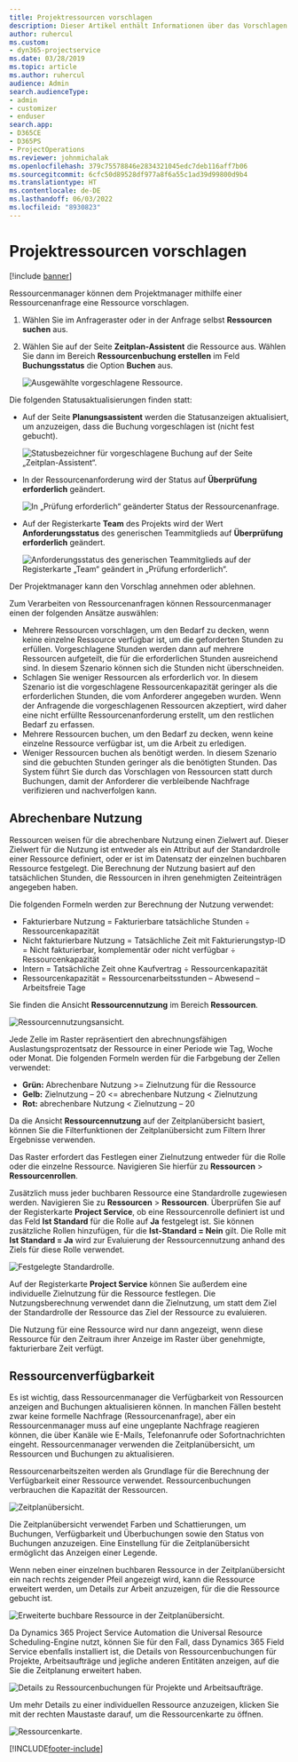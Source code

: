 ```yaml
---
title: Projektressourcen vorschlagen
description: Dieser Artikel enthält Informationen über das Vorschlagen von Projektressourcen.
author: ruhercul
ms.custom:
- dyn365-projectservice
ms.date: 03/28/2019
ms.topic: article
ms.author: ruhercul
audience: Admin
search.audienceType:
- admin
- customizer
- enduser
search.app:
- D365CE
- D365PS
- ProjectOperations
ms.reviewer: johnmichalak
ms.openlocfilehash: 379c75578846e2834321045edc7deb116aff7b06
ms.sourcegitcommit: 6cfc50d89528df977a8f6a55c1ad39d99800d9b4
ms.translationtype: HT
ms.contentlocale: de-DE
ms.lasthandoff: 06/03/2022
ms.locfileid: "8930823"
---
```

# <a name="propose-project-resources"></a>Projektressourcen vorschlagen

[!include [banner](../includes/psa-now-project-operations.md)]

Ressourcenmanager können dem Projektmanager mithilfe einer Ressourcenanfrage eine Ressource vorschlagen.

1. Wählen Sie im Anfrageraster oder in der Anfrage selbst **Ressourcen suchen** aus.
2. Wählen Sie auf der Seite **Zeitplan-Assistent** die Ressource aus. Wählen Sie dann im Bereich **Ressourcenbuchung erstellen** im Feld **Buchungsstatus** die Option **Buchen** aus.

    ![Ausgewählte vorgeschlagene Ressource.](media/Resource-Management-image62.png)

Die folgenden Statusaktualisierungen finden statt:

- Auf der Seite **Planungsassistent** werden die Statusanzeigen aktualisiert, um anzuzeigen, dass die Buchung vorgeschlagen ist (nicht fest gebucht).

    ![Statusbezeichner für vorgeschlagene Buchung auf der Seite „Zeitplan-Assistent“.](media/Resource-Management-image63.png)

- In der Ressourcenanforderung wird der Status auf **Überprüfung erforderlich** geändert.

    ![In „Prüfung erforderlich“ geänderter Status der Ressourcenanfrage.](media/Resource-Management-image64.png)

- Auf der Registerkarte **Team** des Projekts wird der Wert **Anforderungsstatus** des generischen Teammitglieds auf **Überprüfung erforderlich** geändert.

    ![Anforderungsstatus des generischen Teammitglieds auf der Registerkarte „Team“ geändert in „Prüfung erforderlich“.](media/Resource-Management-image48.png)

Der Projektmanager kann den Vorschlag annehmen oder ablehnen.

Zum Verarbeiten von Ressourcenanfragen können Ressourcenmanager einen der folgenden Ansätze auswählen:

- Mehrere Ressourcen vorschlagen, um den Bedarf zu decken, wenn keine einzelne Ressource verfügbar ist, um die geforderten Stunden zu erfüllen. Vorgeschlagene Stunden werden dann auf mehrere Ressourcen aufgeteilt, die für die erforderlichen Stunden ausreichend sind. In diesem Szenario können sich die Stunden nicht überschneiden.
- Schlagen Sie weniger Ressourcen als erforderlich vor. In diesem Szenario ist die vorgeschlagene Ressourcenkapazität geringer als die erforderlichen Stunden, die vom Anforderer angegeben wurden. Wenn der Anfragende die vorgeschlagenen Ressourcen akzeptiert, wird daher eine nicht erfüllte Ressourcenanforderung erstellt, um den restlichen Bedarf zu erfassen.
- Mehrere Ressourcen buchen, um den Bedarf zu decken, wenn keine einzelne Ressource verfügbar ist, um die Arbeit zu erledigen.
- Weniger Ressourcen buchen als benötigt werden. In diesem Szenario sind die gebuchten Stunden geringer als die benötigten Stunden. Das System führt Sie durch das Vorschlagen von Ressourcen statt durch Buchungen, damit der Anforderer die verbleibende Nachfrage verifizieren und nachverfolgen kann.

## <a name="billable-utilization"></a>Abrechenbare Nutzung

Ressourcen weisen für die abrechenbare Nutzung einen Zielwert auf. Dieser Zielwert für die Nutzung ist entweder als ein Attribut auf der Standardrolle einer Ressource definiert, oder er ist im Datensatz der einzelnen buchbaren Ressource festgelegt. Die Berechnung der Nutzung basiert auf den tatsächlichen Stunden, die Ressourcen in ihren genehmigten Zeiteinträgen angegeben haben.

Die folgenden Formeln werden zur Berechnung der Nutzung verwendet:

- Fakturierbare Nutzung = Fakturierbare tatsächliche Stunden ÷ Ressourcenkapazität
- Nicht fakturierbare Nutzung = Tatsächliche Zeit mit Fakturierungstyp-ID = Nicht fakturierbar, komplementär oder nicht verfügbar ÷ Ressourcenkapazität
- Intern = Tatsächliche Zeit ohne Kaufvertrag ÷ Ressourcenkapazität
- Ressourcenkapazität = Ressourcenarbeitsstunden – Abwesend – Arbeitsfreie Tage

Sie finden die Ansicht **Ressourcennutzung** im Bereich **Ressourcen**.

![Ressourcennutzungsansicht.](media/Resource-Management-image65.png)

Jede Zelle im Raster repräsentiert den abrechnungsfähigen Auslastungsprozentsatz der Ressource in einer Periode wie Tag, Woche oder Monat. Die folgenden Formeln werden für die Farbgebung der Zellen verwendet:

- **Grün:** Abrechenbare Nutzung \>= Zielnutzung für die Ressource
- **Gelb:** Zielnutzung – 20 \<= abrechenbare Nutzung \< Zielnutzung
- **Rot:** abrechenbare Nutzung \< Zielnutzung – 20

Da die Ansicht **Ressourcennutzung** auf der Zeitplanübersicht basiert, können Sie die Filterfunktionen der Zeitplanübersicht zum Filtern Ihrer Ergebnisse verwenden.

Das Raster erfordert das Festlegen einer Zielnutzung entweder für die Rolle oder die einzelne Ressource. Navigieren Sie hierfür zu **Ressourcen** \> **Ressourcenrollen**.

Zusätzlich muss jeder buchbaren Ressource eine Standardrolle zugewiesen werden. Navigieren Sie zu **Ressourcen** \> **Ressourcen**. Überprüfen Sie auf der Registerkarte **Project Service**, ob eine Ressourcenrolle definiert ist und das Feld **Ist Standard** für die Rolle auf **Ja** festgelegt ist. Sie können zusätzliche Rollen hinzufügen, für die **Ist-Standard = Nein** gilt. Die Rolle mit **Ist Standard = Ja** wird zur Evaluierung der Ressourcennutzung anhand des Ziels für diese Rolle verwendet.

![Festgelegte Standardrolle.](media/Resource-Management-image67.png)

Auf der Registerkarte **Project Service** können Sie außerdem eine individuelle Zielnutzung für die Ressource festlegen. Die Nutzungsberechnung verwendet dann die Zielnutzung, um statt dem Ziel der Standardrolle der Ressource das Ziel der Ressource zu evaluieren.

Die Nutzung für eine Ressource wird nur dann angezeigt, wenn diese Ressource für den Zeitraum ihrer Anzeige im Raster über genehmigte, fakturierbare Zeit verfügt.

## <a name="resource-availability"></a>Ressourcenverfügbarkeit

Es ist wichtig, dass Ressourcenmanager die Verfügbarkeit von Ressourcen anzeigen and Buchungen aktualisieren können. In manchen Fällen besteht zwar keine formelle Nachfrage (Ressourcenanfrage), aber ein Ressourcenmanager muss auf eine ungeplante Nachfrage reagieren können, die über Kanäle wie E-Mails, Telefonanrufe oder Sofortnachrichten eingeht. Ressourcenmanager verwenden die Zeitplanübersicht, um Ressourcen und Buchungen zu aktualisieren.

Ressourcenarbeitszeiten werden als Grundlage für die Berechnung der Verfügbarkeit einer Ressource verwendet. Ressourcenbuchungen verbrauchen die Kapazität der Ressourcen.

![Zeitplanübersicht.](media/Resource-Management-image68.png)

Die Zeitplanübersicht verwendet Farben und Schattierungen, um Buchungen, Verfügbarkeit und Überbuchungen sowie den Status von Buchungen anzuzeigen. Eine Einstellung für die Zeitplanübersicht ermöglicht das Anzeigen einer Legende.

Wenn neben einer einzelnen buchbaren Ressource in der Zeitplanübersicht ein nach rechts zeigender Pfeil angezeigt wird, kann die Ressource erweitert werden, um Details zur Arbeit anzuzeigen, für die die Ressource gebucht ist.

![Erweiterte buchbare Ressource in der Zeitplanübersicht.](media/Resource-Management-image69.png)

Da Dynamics 365 Project Service Automation die Universal Resource Scheduling-Engine nutzt, können Sie für den Fall, dass Dynamics 365 Field Service ebenfalls installiert ist, die Details von Ressourcenbuchungen für Projekte, Arbeitsaufträge und jegliche anderen Entitäten anzeigen, auf die Sie die Zeitplanung erweitert haben.

![Details zu Ressourcenbuchungen für Projekte und Arbeitsaufträge.](media/Resource-Management-image70.png)

Um mehr Details zu einer individuellen Ressource anzuzeigen, klicken Sie mit der rechten Maustaste darauf, um die Ressourcenkarte zu öffnen.

![Ressourcenkarte.](media/Resource-Management-image71.png)


[!INCLUDE[footer-include](../includes/footer-banner.md)]
